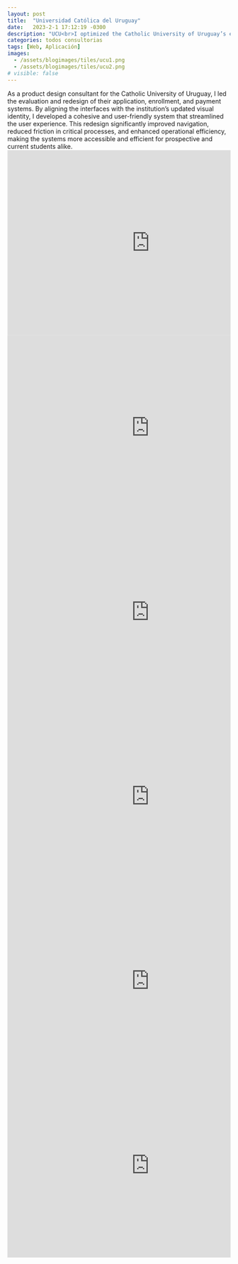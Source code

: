 ```yaml
---
layout: post
title:  "Universidad Católica del Uruguay"
date:   2023-2-1 17:12:19 -0300
description: "UCU<br>I optimized the Catholic University of Uruguay’s enrollment systems, creating a cohesive interface design aligned with their new visual identity."
categories: todos consultorias
tags: [Web, Aplicación]
images: 
  - /assets/blogimages/tiles/ucu1.png
  - /assets/blogimages/tiles/ucu2.png
# visible: false
---
```

<div class="row">
<div class="column">
As a product design consultant for the Catholic University of Uruguay, I led the evaluation and redesign of their application, enrollment, and payment systems. By aligning the interfaces with the institution’s updated visual identity, I developed a cohesive and user-friendly system that streamlined the user experience. This redesign significantly improved navigation, reduced friction in critical processes, and enhanced operational efficiency, making the systems more accessible and efficient for prospective and current students alike.</div>
<div class="column">
<iframe style="border: 1px solid rgba(0, 0, 0, 0.1);" width="640" height="416" src="https://embed.figma.com/proto/tfBPkAsZ7fkLFIt0xDdiKb/ctld---website?node-id=762-20145&scaling=scale-down-width&content-scaling=fixed&page-id=0%3A1&starting-point-node-id=762%3A20145&hotspot-hints=0&show-proto-sidebar=1&embed-host=share&hide-ui=1" allowfullscreen></iframe>
<iframe style="border: 0px solid rgba(0, 0, 0, 0.1);" width="640" height="416" src="https://embed.figma.com/proto/tfBPkAsZ7fkLFIt0xDdiKb/ctld---website?node-id=762-21009&scaling=scale-down-width&content-scaling=fixed&page-id=0%3A1&starting-point-node-id=762%3A21009&hotspot-hints=0&show-proto-sidebar=1&embed-host=share&hide-ui=1" allowfullscreen></iframe>
<iframe style="border: 0px solid rgba(0, 0, 0, 0.1);" width="640" height="416" src="https://embed.figma.com/proto/tfBPkAsZ7fkLFIt0xDdiKb/ctld---website?node-id=762-21097&scaling=scale-down-width&content-scaling=fixed&page-id=0%3A1&starting-point-node-id=762%3A21097&hotspot-hints=0&show-proto-sidebar=1&embed-host=share&hide-ui=1" allowfullscreen></iframe>
<iframe style="border: 0px solid rgba(0, 0, 0, 0.1);" width="640" height="416" src="https://embed.figma.com/proto/tfBPkAsZ7fkLFIt0xDdiKb/ctld---website?node-id=762-21045&scaling=scale-down-width&content-scaling=fixed&page-id=0%3A1&starting-point-node-id=762%3A21045&hotspot-hints=0&show-proto-sidebar=1&embed-host=share&hide-ui=1" allowfullscreen></iframe>
<iframe style="border: 0px solid rgba(0, 0, 0, 0.1);" width="640" height="416" src="https://embed.figma.com/proto/tfBPkAsZ7fkLFIt0xDdiKb/ctld---website?node-id=762-21773&scaling=scale-down-width&content-scaling=fixed&page-id=0%3A1&starting-point-node-id=762%3A21773&hotspot-hints=0&show-proto-sidebar=1&embed-host=share&hide-ui=1" allowfullscreen></iframe>
<iframe style="border: 0px solid rgba(0, 0, 0, 0.1);" width="640" height="416" src="https://embed.figma.com/proto/tfBPkAsZ7fkLFIt0xDdiKb/ctld---website?node-id=762-21841&scaling=scale-down-width&content-scaling=fixed&page-id=0%3A1&starting-point-node-id=762%3A21841&hotspot-hints=0&show-proto-sidebar=1&embed-host=share&hide-ui=1" allowfullscreen></iframe>
</div>
</div>
